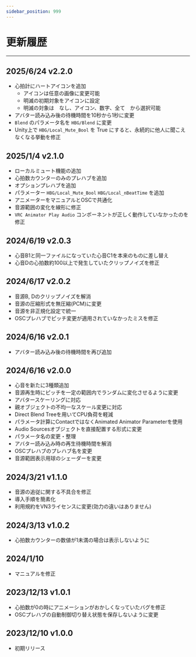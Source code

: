 ```yaml
---
sidebar_position: 999
---
```


# 更新履歴
<hr/>

## 2025/6/24 v2.2.0
- 心拍計にハートアイコンを追加
  - アイコンは任意の画像に変更可能
  - 明滅の初期対象をアイコンに設定
  - 明滅の対象は　なし、アイコン、数字、全て　から選択可能
- アバター読み込み後の待機時間を10秒から1秒に変更
- `Blend` のパラメータ名を `HBG/Blend` に変更
- Unity上で `HBG/Local_Mute_Bool` を True にすると、永続的に他人に聞こえなくなる挙動を修正

## 2025/1/4 v2.1.0
- ローカルミュート機能の追加
- 心拍数カウンターのみのプレハブを追加
- オプションプレハブを追加
- パラメーター `HBG/Local_Mute_Bool` `HBG/Local_nBeatTime` を追加
- アニメーターをマニュアルとOSCで共通化
- 音源範囲の変化を線形に修正
- `VRC Animator Play Audio` コンポーネントが正しく動作していなかったのを修正

## 2024/6/19 v2.0.3
- 心音B1と同一ファイルになっていた心音C1を本来のものに差し替え
- 心音Dの心拍数約100以上で発生していたクリップノイズを修正

## 2024/6/17 v2.0.2
- 音源B, Dのクリップノイズを解消
- 音源の圧縮形式を無圧縮(PCM)に変更
- 音源を非正規化設定で統一
- OSCプレハブでピッチ変更が適用されていなかったミスを修正

## 2024/6/16 v2.0.1
- アバター読み込み後の待機時間を再び追加

## 2024/6/16 v2.0.0
- 心音を新たに3種類追加
- 音源再生時にピッチを一定の範囲内でランダムに変化させるように変更
- アバタースケーリングに対応
- 親オブジェクトの不均一なスケール変更に対応
- Direct Blend Treeを用いてCPU負荷を軽減
- パラメータ計算にContactではなくAnimated Animator Parameterを使用
- Audio Sourcesオブジェクトを直接配置する形式に変更
- パラメータ名の変更・整理
- アバター読み込み時の再生待機時間を解消
- OSCプレハブのプレハブ名を変更
- 音源範囲表示用球のシェーダーを変更

## 2024/3/21 v1.1.0
- 音源の追従に関する不具合を修正
- 導入手順を簡素化
- 利用規約をVN3ライセンスに変更(効力の違いはありません)

## 2024/3/13 v1.0.2
- 心拍数カウンターの数値が1未満の場合は表示しないように

## 2024/1/10
- マニュアルを修正

## 2023/12/13 v1.0.1
- 心拍数が0の時にアニメーションがおかしくなっていたバグを修正
- OSCプレハブの自動制御切り替え状態を保存しないように変更

## 2023/12/10 v1.0.0
- 初期リリース